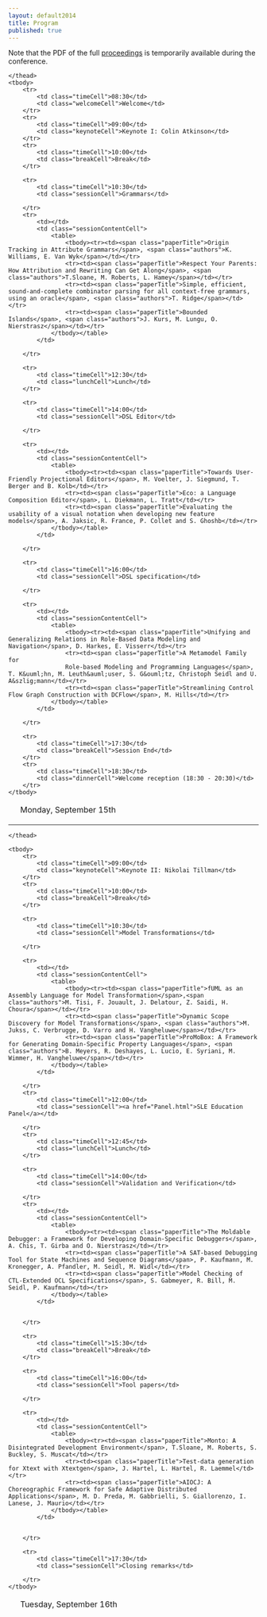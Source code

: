 ```yaml
---
layout: default2014
title: Program
published: true
---
```


Note that the PDF of the full [proceedings](http://www.sleconf.org/2014/proceedings) is temporarily available during the conference.

<table class="timetable">
    <thead>
        <tr>
            <td></td>
            <td class="dayCell">Monday, September 15th</td>
        </tr>
        
    </thead>
    <tbody>
        <tr>
            <td class="timeCell">08:30</td>
            <td class="welcomeCell">Welcome</td>
        </tr>
        <tr>
            <td class="timeCell">09:00</td>
            <td class="keynoteCell">Keynote I: Colin Atkinson</td>
        </tr>
        <tr>
            <td class="timeCell">10:00</td>
            <td class="breakCell">Break</td>
        </tr>

        <tr>
            <td class="timeCell">10:30</td>
            <td class="sessionCell">Grammars</td>
            
        </tr>
        <tr>
            <td></td>
            <td class="sessionContentCell">
                <table>
                    <tbody><tr><td><span class="paperTitle">Origin Tracking in Attribute Grammars</span>, <span class="authors">K. Williams, E. Van Wyk</span></td></tr>
                    <tr><td><span class="paperTitle">Respect Your Parents: How Attribution and Rewriting Can Get Along</span>, <span class="authors">T.Sloane, M. Roberts, L. Hamey</span></td></tr>
                    <tr><td><span class="paperTitle">Simple, efficient, sound-and-complete combinator parsing for all context-free grammars, using an oracle</span>, <span class="authors">T. Ridge</span></td></tr>
                    <tr><td><span class="paperTitle">Bounded Islands</span>, <span class="authors">J. Kurs, M. Lungu, O. Nierstrasz</span></td></tr>
                </tbody></table>
            </td>
            
        </tr>

        <tr>
            <td class="timeCell">12:30</td>
            <td class="lunchCell">Lunch</td>
        </tr>

        <tr>
            <td class="timeCell">14:00</td>
            <td class="sessionCell">DSL Editor</td>
            
        </tr>

        <tr>
            <td></td>
            <td class="sessionContentCell">
                <table>                 
                    <tbody><tr><td><span class="paperTitle">Towards User-Friendly Projectional Editors</span>, M. Voelter, J. Siegmund, T. Berger and B. Kolb</td></tr>
                    <tr><td><span class="paperTitle">Eco: a Language Composition Editor</span>, L. Diekmann, L. Tratt</td></tr>
                    <tr><td><span class="paperTitle">Evaluating the usability of a visual notation when developing new feature models</span>, A. Jaksic, R. France, P. Collet and S. Ghoshb</td></tr>
                </tbody></table>
            </td>
            
        </tr>

        <tr>
            <td class="timeCell">16:00</td>
            <td class="sessionCell">DSL specification</td>          
            
        </tr>

        <tr>
            <td></td>
            <td class="sessionContentCell">
                <table>
                    <tbody><tr><td><span class="paperTitle">Unifying and Generalizing Relations in Role-Based Data Modeling and Navigation</span>, D. Harkes, E. Visserr</td></tr>
                    <tr><td><span class="paperTitle">A Metamodel Family for
					Role-based Modeling and Programming Languages</span>, T. K&uuml;hn, M. Leuth&auml;user, S. G&ouml;tz, Christoph Seidl and U. A&szlig;mann</td></tr>
                    <tr><td><span class="paperTitle">Streamlining Control Flow Graph Construction with DCFlow</span>, M. Hills</td></tr>
                </tbody></table>
            </td>
            
        </tr>

        <tr>
            <td class="timeCell">17:30</td>
            <td class="breakCell">Session End</td>
        </tr>
        <tr>
            <td class="timeCell">18:30</td>
            <td class="dinnerCell">Welcome reception (18:30 - 20:30)</td>
        </tr>
    </tbody>
</table>

<hr>

<table class="timetable">
    <thead>
        <tr>
            <td></td>
            <td class="dayCell" id="gpceSleAnchorTuesday">Tuesday, September 16th</td>
        </tr>
        
    </thead>

    <tbody>
        <tr>
            <td class="timeCell">09:00</td>
            <td class="keynoteCell">Keynote II: Nikolai Tillman</td>
        </tr>
        <tr>
            <td class="timeCell">10:00</td>
            <td class="breakCell">Break</td>
        </tr>

        <tr>
            <td class="timeCell">10:30</td>
            <td class="sessionCell">Model Transformations</td>
            
        </tr>

        <tr>
            <td></td>
            <td class="sessionContentCell">
                <table>
                    <tbody><tr><td><span class="paperTitle">fUML as an Assembly Language for Model Transformation</span>,<span class="authors">M. Tisi, F. Jouault, J. Delatour, Z. Saidi, H. Choura</span></td></tr>
                    <tr><td><span class="paperTitle">Dynamic Scope Discovery for Model Transformations</span>, <span class="authors">M. Jukss, C. Verbrugge, D. Varro and H. Vangheluwe</span></td></tr>
                    <tr><td><span class="paperTitle">ProMoBox: A Framework for Generating Domain-Specific Property Languages</span>, <span class="authors">B. Meyers, R. Deshayes, L. Lucio, E. Syriani, M. Wimmer, H. Vangheluwe</span></td></tr>
                </tbody></table>
            </td>
            
        </tr>
        <tr>
            <td class="timeCell">12:00</td>
            <td class="sessionCell"><a href="Panel.html">SLE Education Panel</a></td>
            
        </tr>
        <tr>
            <td class="timeCell">12:45</td>
            <td class="lunchCell">Lunch</td>
        </tr>

        <tr>
            <td class="timeCell">14:00</td>
            <td class="sessionCell">Validation and Verification</td>
            
        </tr>
        <tr>
            <td></td>
            <td class="sessionContentCell">
                <table>
                    <tbody><tr><td><span class="paperTitle">The Moldable Debugger: a Framework for Developing Domain-Specific Debuggers</span>, A. Chis, T. Girba and O. Nierstrasz</td></tr>
                    <tr><td><span class="paperTitle">A SAT-based Debugging Tool for State Machines and Sequence Diagrams</span>, P. Kaufmann, M. Kronegger, A. Pfandler, M. Seidl, M. Widl</td></tr> 
                    <tr><td><span class="paperTitle">Model Checking of CTL-Extended OCL Specifications</span>, S. Gabmeyer, R. Bill, M. Seidl, P. Kaufmann</td></tr>
                </tbody></table>    
            </td>

            
        </tr>

        <tr>
            <td class="timeCell">15:30</td>
            <td class="breakCell">Break</td>
        </tr>

        <tr>
            <td class="timeCell">16:00</td>
            <td class="sessionCell">Tool papers</td>
            
        </tr>

        <tr>
            <td></td>
            <td class="sessionContentCell">
                <table>
                    <tbody><tr><td><span class="paperTitle">Monto: A Disintegrated Development Environment</span>, T.Sloane, M. Roberts, S. Buckley, S. Muscat</td></tr>                
                    <tr><td><span class="paperTitle">Test-data generation for Xtext with Xtextgen</span>, J. Hartel, L. Hartel, R. Laemmel</td></tr>    
                    <tr><td><span class="paperTitle">AIOCJ: A Choreographic Framework for Safe Adaptive Distributed Applications</span>, M. D. Preda, M. Gabbrielli, S. Giallorenzo, I. Lanese, J. Maurio</td></tr> 
                </tbody></table>
            </td>

            
        </tr>

        <tr>
            <td class="timeCell">17:30</td>
            <td class="sessionCell">Closing remarks</td>
            
        </tr>
    </tbody>
</table>